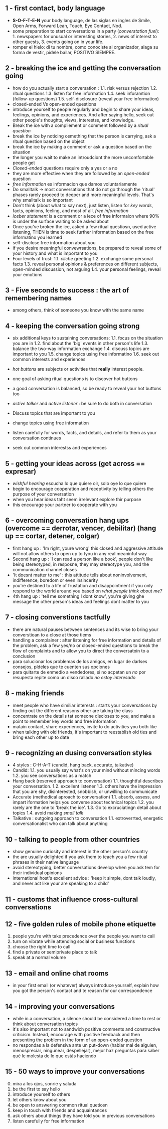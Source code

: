 ## 1 - first contact, body language

- **S-O-F-T-E-N** your body language, de las siglas en ingles de Smile, Open Arms, Forward Lean, Touch, Eye Contact, Nod.
- some preparation to start conversations in a party (*converstation fuel*): 1. newspapers for unusual or interesting stories, 2. news of interest
to other guests, 3. events going on in your life.  
- romper el hielo: di tu nombre, como conociste al organizador, alaga su forma de vestir, pidele bailar, POSITIVO SIEMPRE.

## 2 - breaking the ice and getting the conversation going

- how do you actually start a conversation :
1.1. risk versus rejection
1.2. ritual questions
1.3. listen for free information
1.4. seek inforamtion (follow-up questions)
1.5. self-disclosure (reveal your free information)
- closed-ended Vs open-ended questions
- introduce yourself to people regularly and begin to share your ideas, feelings, opinions, and experiences. And
after saying hello, seek out other people's thoughts, views, interestss, and knowledge.
- Break the ice with a compliement or comment followed by a *ritual question*
- break the ice by noticing osmething that the person is carrying, ask a ritual question based on the object
- break the ice by making a comment or ask a question based on the situation
- the longer you wait to make an introudciont the  more uncomfortable people get
- *Closed-ended* questions require only a yes or a no
- they are more effective when they are followed by an *open-ended* question
- *free information* es informacion que damos voluntariamente
- Do smalltalk -> most conversations that do not go through the 'ritual' phases rarely proceed to deeper and more meaningful levels. That's why
smalltalk is so important
- Don't think (about what to say next), just listen, listen for *key words*, facts, opinions, feeling, and most of all, *free information*
- *iceber statement* is a comment or a iece of free informaion where 90% is under the surface waiting to be asked about
- Once you've broken the ice, asked a few ritual questiosn, used active listening, THEN is time to seek further information 
based on the free informatino you learned
- self-disclose free information about you
- if you desire meaningful convewrsations, be prepared to reveal some of your history and what is important to you
- Four levels of trust:
1.1. *cliche* greeting
1.2. exchange some personal facts
1.3. reveal personal opinions & preferences on different subjects, open-minded discussion, not arguing
1.4. your personal feelings, reveal your emotions

## 3 - Five seconds to success : the art of remembering names

- among others, think of someone you know with the same name

## 4 - keeping the conversation going strong

- six additional keys to sustaining conversations:
1.1. focus on the situation you are in
1.2. find about the 'big' events in other person's life
1.3. balance the two-way information exchange
1.4. discuss topics are important to you
1.5. change topics using free informatino
1.6. seek out common interests and experiences

- *hot buttons* are subjects or activities that **really** interest people.
- one goal of asking ritual questions is to discover hot buttons
- a good conversation is balanced, so be ready to reveal your hot buttons too
- *active talker* and *active listener* : be sure to do both in conversation
- Discuss topics that are important to you
- change topics using free information
- listen carefully for words, facts, and details, and refer to them as your conversation continues
- seek out common interestss and experiences

## 5 - getting your ideas across (get across == expresar)

- *wishful hearing* escucha lo que quiere oir, solo oye lo que quiere
- begin to encourage cooperation and receptivity by telling others the purpose of your conversation
- when you hear ideas taht seem irrelevant explore thir purpose
- this encourage your partner to cooperate with you

## 6 - overcoming conversation hang ups (overcome == derrotar, vencer, debilitar) (hang up == cortar, detener, colgar)

- first hang up : 'Im right, youre wrong' this closed and aggressive attitude will not allow others to open up to tyou in any real meaninful way
- Second hang up : 'I can read a person like a book', people don't like being stereotyped, in resposne, they may stereotype you, and the communication channel closes
- 'It doesnt matter to me' : this attitude tells about noninvolvement, indifference, boredom or even insincerity
- you're destined to a life of frustation and disappointment if you only respond to the world around you based on *what people think about me?*
- 4th hang up : 'tell me something I dont know', you're giving ghe message the other person's ideas and feelings dont matter to you

## 7 - closing converstions tactfully

- there are natural pauses between sentences and its wise to bring your converstioan to a close at those tiems
- handling a complainer : after listening for free information and details of the problem, ask a few yes/no or closed-ended questions to break the flow of complaints and to allow you to direct the conversatoin to a conclusion
- para solucionar los problemas de los amigos, en lugar de darlses consejos, pídeles que te cuenten sus opciones
- para quitarte de enmedio a vendedores, si no acpetan un *no* por resupesta repite como un disco rallado *no estoy interesado*

## 8 - making friends

- meet people who have similiar interests : starts your conversations by finding out the different reasons other are taking the class
- concentrate on the details tat someone discloses to you, and make a point to remember key words and free information
- matain contact, share experiences, invite to do activities you both like
- when talking with old friends, it's important to reestablish old ties and bring each other up to date


## 9 - recognizing an dusing conversation styles

- 4 styles : C-H-A-T (candid, hang back, accurate, talkative)
- Candid:
1.1. you usually say what's on your mind without mincing words
1.2. you see conversations as a match
- Hang back (reserved approach to conversation)
1.1. thoughtful describes your conversation.
1.2. excellent listener
1.3. others have the impression that you are shy, disinterested, snobbish, or unwilling to communicate
- Accurate (methodical aproach to conversation)
1.1. absorb, assess, and impart iformation helps you converse about technical topics
1.2. you rarely are the one to 'break the ice'. 
1.3. Go to excruciatingn detail about topics
1.4. avoid making *small talk*
- Talkative : outgoing approach to conversation
1.1. extroverrted, energetic conversationalist who can talk about anything

## 10 - talking to people from other countries

- show genuine curiosity and interest in the other person's country
- the are usually delighted if you ask them to teach you a few ritual phrases in their native language
- avoid stereotyping, better conversations develop when you ask tem for their individual opinions
- international host's excellent advice : 'keep it simple, dont talk loudly, and never act like your are speaking to a child'

## 11 - customs that influence cross-cultural conversations

## 12 - five golden rules of mobile phone etiquette

1. people you're with take precedence over the people you want to call
2. turn on vibrate while attending social or business functions
3. choose the right time to call
4. find a private or semiprivate place to talk
5. speak at a normal volume

## 13 - email and online chat rooms

- in your first email (or whatever) always introduce yourself, explain how you got the person's contact and te reason for our correspondence

## 14 - improving your conversations

- while in a conversation, a silence should be considered a time to rest or think about conversation topics
- it's also important not to sandwich positive comments and constructive criticism. Instead, encourage with positive feedback and then presenting the problem in the form of an open-ended question
- no respondas a la defensiva ante un put-down (hablar mal de alguien, menospreciar, ningunear, despellejar), mejor haz preguntas para saber qué le molesta de lo que estás haciendo

## 15 - 50 ways to improve your conversations

0. mira a los ojos, sonrie y saluda
1. be the first to say hello
2. introduce yourself to others
8. let others know about you
25. be open to answering common ritual quetiosn
36. keep in touch with friends and acquaintances
42. ask others about things they have told you in previous conversations
43. listen carefully for free information

